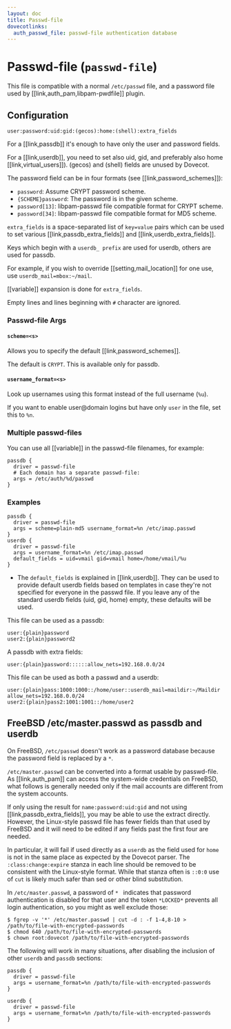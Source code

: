```yaml
---
layout: doc
title: Passwd-file
dovecotlinks:
  auth_passwd_file: passwd-file authentication database
---
```


# Passwd-file (`passwd-file`)

This file is compatible with a normal `/etc/passwd` file, and a password file
used by [[link,auth_pam,libpam-pwdfile]] plugin.

## Configuration

`user:password:uid:gid:(gecos):home:(shell):extra_fields`

For a [[link,passdb]] it's enough to have only the user and password fields.

For a [[link,userdb]], you need to set also uid, gid, and preferably also home
[[link,virtual_users]]). (gecos) and (shell) fields are unused by Dovecot.

The password field can be in four formats (see [[link,password_schemes]]):

* `password`: Assume CRYPT password scheme.
* `{SCHEME}password`: The password is in the given scheme.
* `password[13]`: libpam-passwd file compatible format for CRYPT scheme.
* `password[34]`: libpam-passwd file compatible format for MD5 scheme.

`extra_fields` is a space-separated list of `key=value` pairs which can be
used to set various [[link,passdb_extra_fields]] and
[[link,userdb_extra_fields]].

Keys which begin with a `userdb_ prefix` are used for userdb, others are
used for passdb.

For example, if you wish to override [[setting,mail_location]] for one use,
use `userdb_mail=mbox:~/mail`.

[[variable]] expansion is done for `extra_fields`.

Empty lines and lines beginning with `#` character are ignored.

### Passwd-file Args

#### `scheme=<s>`

Allows you to specify the default [[link,password_schemes]].

The default is `CRYPT`. This is available only for passdb.

#### `username_format=<s>`

Look up usernames using this format instead of the full username (`%u`).

If you want to enable user@domain logins but have only `user` in the file,
set this to `%n`.

### Multiple passwd-files

You can use all [[variable]] in the passwd-file filenames, for example:

```[dovecot.conf]
passdb {
  driver = passwd-file
  # Each domain has a separate passwd-file:
  args = /etc/auth/%d/passwd
}
```

### Examples

```[dovecot.conf]
passdb {
  driver = passwd-file
  args = scheme=plain-md5 username_format=%n /etc/imap.passwd
}
userdb {
  driver = passwd-file
  args = username_format=%n /etc/imap.passwd
  default_fields = uid=vmail gid=vmail home=/home/vmail/%u
}
```

* The `default_fields` is explained in [[link,userdb]]. They can be used
  to provide default userdb fields based on templates in case they're not
  specified for everyone in the passwd file. If you leave any of the standard
  userdb fields (uid, gid, home) empty, these defaults will be used.

This file can be used as a passdb:

```
user:{plain}password
user2:{plain}password2
```

A passdb with extra fields:

```
user:{plain}password::::::allow_nets=192.168.0.0/24
```

This file can be used as both a passwd and a userdb:

```
user:{plain}pass:1000:1000::/home/user::userdb_mail=maildir:~/Maildir allow_nets=192.168.0.0/24
user2:{plain}pass2:1001:1001::/home/user2
```

## FreeBSD /etc/master.passwd as passdb and userdb

On FreeBSD, `/etc/passwd` doesn't work as a password database because the
password field is replaced by a `*`.

`/etc/master.passwd` can be converted into a format usable by passwd-file.
As [[link,auth_pam]] can access the system-wide credentials on FreeBSD,
what follows is generally needed only if the mail accounts are different
from the system accounts.

If only using the result for `name:password:uid:gid` and not using
[[link,passdb_extra_fields]], you may be able to use the extract directly.
However, the Linux-style passwd file has fewer fields than that used by
FreeBSD and it will need to be edited if any fields past the first four are
needed.

In particular, it will fail if used directly as a `userdb` as the field used
for `home` is not in the same place as expected by the Dovecot parser. The
`:class:change:expire` stanza in each line should be removed to be consistent
with the Linux-style format. While that stanza often is `::0:0` use of
`cut` is likely much safer than sed or other blind substitution.

In `/etc/master.passwd`, a password of `* ` indicates that password
authentication is disabled for that user and the token `*LOCKED*` prevents
all login authentication, so you might as well exclude those:

```console
$ fgrep -v '*' /etc/master.passwd | cut -d : -f 1-4,8-10 > /path/to/file-with-encrypted-passwords
$ chmod 640 /path/to/file-with-encrypted-passwords
$ chown root:dovecot /path/to/file-with-encrypted-passwords
```

The following will work in many situations, after disabling the inclusion of
other `userdb` and `passdb` sections:

```
passdb {
  driver = passwd-file
  args = username_format=%n /path/to/file-with-encrypted-passwords
}

userdb {
  driver = passwd-file
  args = username_format=%n /path/to/file-with-encrypted-passwords
}
```
